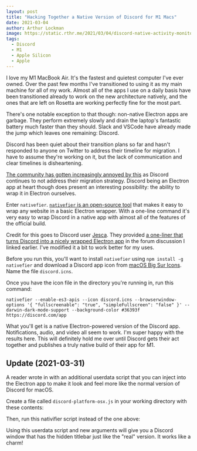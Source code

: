 ```yaml
---
layout: post
title: "Hacking Together a Native Version of Discord for M1 Macs"
date: 2021-03-04
author: Arthur Lockman
image: https://static.rthr.me/2021/03/04/discord-native-activity-monitor.png
tags:
  - Discord
  - M1
  - Apple Silicon
  - Apple
---
```


I love my M1 MacBook Air. It's the fastest and quietest computer I've ever owned. Over
the past few months I've transitioned to using it as my main machine for all of my work.
Almost all of the apps I use on a daily basis have been transitioned already to work
on the new architecture natively, and the ones that are left on Rosetta are working
perfectly fine for the most part.

There's one notable exception to that though: non-native Electron apps are garbage. They
perform extremely slowly and drain the laptop's fantastic battery much faster than they
should. Slack and VSCode have already made the jump which leaves one remaining: Discord.

Discord has been quiet about their transition plans so far and hasn't responded to anyone
on Twitter to address their timeline for migration. I have to assume they're working on
it, but the lack of communication and clear timelines is disheartening.

[The community has gotten increasingly annoyed by this](https://support.discord.com/hc/en-us/community/posts/360052558393-Discord-on-Apple-M1-Devices)
as Discord continues to not address their migration strategy. Discord being an Electron
app at heart though does present an interesting possibility: the ability to wrap it
in Electron ourselves.

Enter `nativefier`.
[`nativefier` is an open-source tool](https://github.com/nativefier/nativefier) that makes
it easy to wrap any website in a basic Electron wrapper. With a one-line command it's
very easy to wrap Discord in a native app with almost all of the features of the official
build.

Credit for this goes to Discord user
[Jesca](https://support.discord.com/hc/en-us/profiles/429810408374-Jesca). They provided
[a one-liner that turns Discord into a nicely wrapped Electron app](https://support.discord.com/hc/en-us/community/posts/360052558393/comments/360014125174)
in the forum discussion I linked earlier. I've modified it a bit to work better for my uses.

Before you run this, you'll want to install `nativefier` using `npm install -g nativefier`
and download a Discord app icon from [macOS Big Sur Icons](https://macosicons.com). Name
the file `discord.icns`.

Once you have the icon file in the directory you're running in, run this command:

```
nativefier --enable-es3-apis --icon discord.icns --browserwindow-options '{ "fullscreenable": "true", "simpleFullscreen": "false" }' --darwin-dark-mode-support --background-color #36393f https://discord.com/app
```

What you'll get is a native Electron-powered version of the Discord app. Notifications,
audio, and video all seem to work. I'm super happy with the results here. This will
definitely hold me over until Discord gets their act together and publishes a truly
native build of their app for M1.

## Update (2021-03-31)

A reader wrote in with an additional userdata script that you can inject into the Electron app to make it look and feel more like the normal version of Discord for macOS.

Create a file called `discord-platform-osx.js` in your working directory with these contents:

<script src="https://gist.github.com/arthurlockman/c1df2c566e52af1febc896244b10ad3e.js"></script>

Then, run this nativifier script instead of the one above:

<script src="https://gist.github.com/arthurlockman/da9d9368f04bbea386f6ee510e103f57.js"></script>

Using this userdata script and new arguments will give you a Discord window that has the hidden titlebar just like the "real" version. It works like a charm!